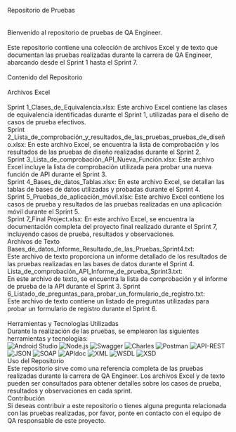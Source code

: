 Repositorio de Pruebas
<br>
<br>
<br>
Bienvenido al repositorio de pruebas de QA Engineer. 
<br>
<br>
Este repositorio contiene una colección de archivos Excel y de texto que documentan las pruebas realizadas durante la carrera de QA Engineer, abarcando desde el Sprint 1 hasta el Sprint 7.
<br>
<br>
Contenido del Repositorio
<br>
<br>
Archivos Excel
<br>
<br>
Sprint 1_Clases_de_Equivalencia.xlsx: Este archivo Excel contiene las clases de equivalencia identificadas durante el Sprint 1, utilizadas para el diseño de casos de prueba efectivos.
<br>
Sprint 2_Lista_de_comprobación_y_resultados_de_las_pruebas_pruebas_de_diseño.xlsx: En este archivo Excel, se encuentra la lista de comprobación y los resultados de las pruebas de diseño realizadas durante el Sprint 2.
<br>
Sprint 3_Lista_de_comprobación_API_Nueva_Función.xlsx: Este archivo Excel incluye la lista de comprobación utilizada para probar una nueva función de API durante el Sprint 3.
<br>
Sprint 4_Bases_de_datos_Tablas.xlsx: En este archivo Excel, se detallan las tablas de bases de datos utilizadas y probadas durante el Sprint 4.
<br>
Sprint 5_Pruebas_de_aplicación_móvíl.xlsx: Este archivo Excel contiene los casos de prueba y resultados de las pruebas realizadas en una aplicación móvil durante el Sprint 5.
<br>
Sprint 7_Final Project.xlsx: En este archivo Excel, se encuentra la documentación completa del proyecto final realizado durante el Sprint 7, incluyendo casos de prueba, resultados y observaciones.
<br>
Archivos de Texto
<br>
Bases_de_datos_Informe_Resultado_de_las_Pruebas_Sprint4.txt: <br>Este archivo de texto proporciona un informe detallado de los resultados de las pruebas realizadas en las bases de datos durante el Sprint 4.
Lista_de_comprobación_API_Informe_de_prueba_Sprint3.txt: <br>En este archivo de texto, se encuentra la lista de comprobación y el informe de prueba de la API durante el Sprint 3.
Sprint 6_Listado_de_preguntas_para_probar_un_formulario_de_registro.txt: <br>Este archivo de texto contiene un listado de preguntas utilizadas para probar un formulario de registro durante el Sprint 6.
<br>
<br>
Herramientas y Tecnologías Utilizadas
<br>
Durante la realización de las pruebas, se emplearon las siguientes herramientas y tecnologías:
<br>
![Android Studio](https://img.shields.io/badge/Android%20Studio-3DDC84?style=for-the-badge&logo=android-studio&logoColor=white)
![Node.js](https://img.shields.io/badge/Node.js-43853D?style=for-the-badge&logo=node.js&logoColor=white)
![Swagger](https://img.shields.io/badge/Swagger-85EA2D?style=for-the-badge&logo=swagger&logoColor=black)
![Charles](https://img.shields.io/badge/Charles-000000?style=for-the-badge&logo=charles&logoColor=white)
![Postman](https://img.shields.io/badge/Postman-FF6C37?style=for-the-badge&logo=postman&logoColor=white)
![API-REST](https://img.shields.io/badge/API-REST-009688?style=for-the-badge&logoColor=white)
![JSON](https://img.shields.io/badge/JSON-000000?style=for-the-badge&logo=json&logoColor=white)
![SOAP](https://img.shields.io/badge/SOAP-FFCA28?style=for-the-badge&logoColor=black)
![APIdoc](https://img.shields.io/badge/APIdoc-E8E8E8?style=for-the-badge&logoColor=black)
![XML](https://img.shields.io/badge/XML-F68212?style=for-the-badge&logo=xml&logoColor=white)
![WSDL](https://img.shields.io/badge/WSDL-0769AD?style=for-the-badge&logoColor=white)
![XSD](https://img.shields.io/badge/XSD-0077B5?style=for-the-badge&logoColor=white)
<br>
Uso del Repositorio
<br>
Este repositorio sirve como una referencia completa de las pruebas realizadas durante la carrera de QA Engineer. Los archivos Excel y de texto pueden ser consultados para obtener detalles sobre los casos de prueba, resultados y observaciones en cada sprint.
<br>
Contribución
<br>
Si deseas contribuir a este repositorio o tienes alguna pregunta relacionada con las pruebas realizadas, por favor, ponte en contacto con el equipo de QA responsable de este proyecto.

